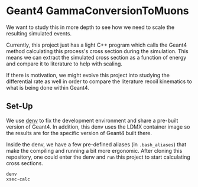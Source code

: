 # Geant4 GammaConversionToMuons
We want to study this in more depth to see how we need to scale the resulting simulated events.

Currently, this project just has a light C++ program which calls the Geant4 method calculating
this process's cross section during the simulation. This means we can extract the simulated
cross section as a function of energy and compare it to literature to help with scaling.

If there is motivation, we might evolve this project into studying the differential rate as
well in order to compare the literature recoil kinematics to what is being done within Geant4.

## Set-Up
We use [denv](https://tomeichlersmith.github.io/denv/) to fix the development environment 
and share a pre-built version of Geant4.
In addition, this denv uses the LDMX container image so the results are for the specific version
of Geant4 built there.

Inside the denv, we have a few pre-defined aliases (in `.bash_aliases`) that make the compiling
and running a bit more ergonomic. After cloning this repository, one could enter the denv and
`run` this project to start calculating cross sections.
```
denv
xsec-calc
```

